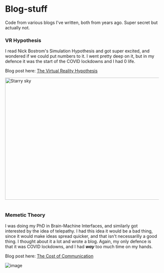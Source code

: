 # Blog-stuff
Code from various blogs I've written, both from years ago. Super secret but actually not.


### VR Hypothesis
I read Nick Bostrom's Simulation Hypothesis and got super excited, and wondered if we could put numbers to it. I went pretty deep on it, but in my defence it was the start of the COVID lockdowns and I had 0 life.

Blog post here: [The Virtual Reality Hypothesis](https://oscarsavolainen.wordpress.com/2020/07/07/the-virtual-reality-hypothesis/)

<img src="https://github.com/OscarSavolainenDR/Blog-stuff/assets/119876479/61f14394-d359-40ae-b83c-bb8c5139ec89" alt="Starry sky" width="600" height="400">


<br/>

<br/>

### Memetic Theory
I was doing my PhD in Brain-Machine Interfaces, and similarly got interested by the idea of telepathy. I had this idea it would be a bad thing, since it would make ideas spread quicker, and that isn't necessarilly a good thing. I thought about it a lot and wrote a blog. Again, my only defence is that it was COVID lockdowns, and I had ***way*** too much time on my hands.

Blog post here: [The Cost of Communication](https://oscarsavolainen.wordpress.com/2020/10/18/the-cost-of-communication/)

![image](https://github.com/OscarSavolainenDR/Blog-stuff/assets/119876479/a319a860-19e6-473b-b3d5-1945114c3ec3)
